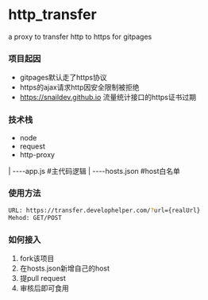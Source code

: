 # http_transfer
a proxy to transfer http to https for gitpages

### 项目起因
- gitpages默认走了https协议
- https的ajax请求http因安全限制被拒绝
- https://snaildev.github.io 流量统计接口的https证书过期

### 技术栈
- node
- request
- http-proxy

|
  ----app.js     #主代码逻辑
  |
  ----hosts.json #host白名单

### 使用方法
```bash
URL: https://transfer.develophelper.com/?url={realUrl}
Mehod: GET/POST
```

### 如何接入
1. fork该项目
2. 在hosts.json新增自己的host
3. 提pull request
4. 审核后即可食用


